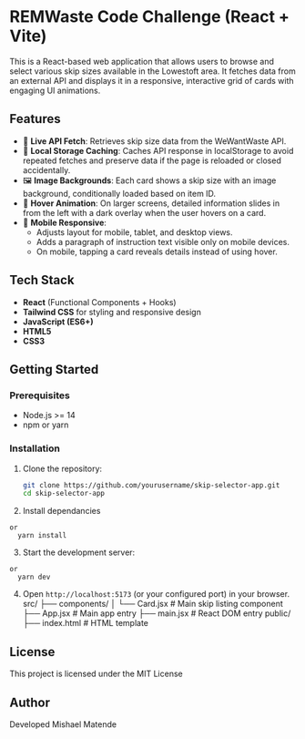 # REMWaste Code Challenge (React + Vite)

This is a React-based web application that allows users to browse and select various skip sizes available in the Lowestoft area. It fetches data from an external API and displays it in a responsive, interactive grid of cards with engaging UI animations.

## Features

- 🔄 **Live API Fetch**: Retrieves skip size data from the WeWantWaste API.
- 💾 **Local Storage Caching**: Caches API response in localStorage to avoid repeated fetches and preserve data if the page is reloaded or closed accidentally.
- 🖼️ **Image Backgrounds**: Each card shows a skip size with an image background, conditionally loaded based on item ID.
- 🎨 **Hover Animation**: On larger screens, detailed information slides in from the left with a dark overlay when the user hovers on a card.
- 📱 **Mobile Responsive**:
  - Adjusts layout for mobile, tablet, and desktop views.
  - Adds a paragraph of instruction text visible only on mobile devices.
  - On mobile, tapping a card reveals details instead of using hover.

## Tech Stack

- **React** (Functional Components + Hooks)
- **Tailwind CSS** for styling and responsive design
- **JavaScript (ES6+)**
- **HTML5**
- **CSS3**

## Getting Started

### Prerequisites

- Node.js >= 14
- npm or yarn

### Installation

1. Clone the repository:

   ```bash
   git clone https://github.com/yourusername/skip-selector-app.git
   cd skip-selector-app
   ```

2. Install dependancies

```npm install
or
  yarn install
```

3. Start the development server:

```npm run dev
or
  yarn dev
```

4. Open `http://localhost:5173` (or your configured port) in your browser.
   src/
   ├── components/
   │ └── Card.jsx # Main skip listing component
   ├── App.jsx # Main app entry
   ├── main.jsx # React DOM entry
   public/
   ├── index.html # HTML template

## License

This project is licensed under the MIT License

## Author

Developed Mishael Matende
